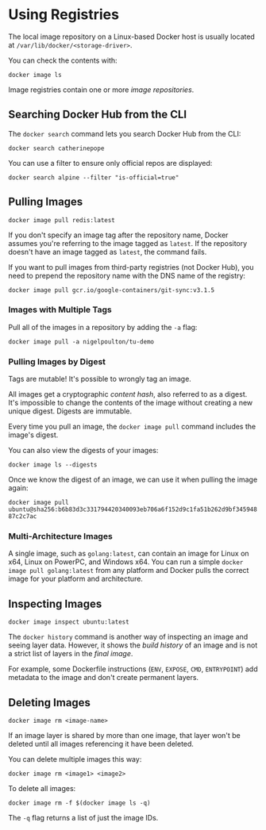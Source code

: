 # Using Registries

The local image repository on a Linux-based Docker host is usually located at `/var/lib/docker/<storage-driver>`.

You can check the contents with:

```docker image ls```

Image registries contain one or more *image repositories*.

## Searching Docker Hub from the CLI

The `docker search` command lets you search Docker Hub from the CLI:

```docker search catherinepope```

You can use a filter to ensure only official repos are displayed:

```docker search alpine --filter "is-official=true"```


## Pulling Images

```docker image pull redis:latest```

If you don't specify an image tag after the repository name, Docker assumes you're referring to the image tagged as `latest`. If the repository doesn't have an image tagged as `latest`, the command fails.

If you want to pull images from third-party registries (not Docker Hub), you need to prepend the repository name with the DNS name of the registry:

```docker image pull gcr.io/google-containers/git-sync:v3.1.5```

### Images with Multiple Tags

Pull all of the images in a repository by adding the `-a` flag:

```docker image pull -a nigelpoulton/tu-demo```

### Pulling Images by Digest

Tags are mutable! It's possible to wrongly tag an image.

All images get a cryptographic *content hash*, also referred to as a digest. It's impossible to change the contents of the image without creating a new unique digest. Digests are immutable.

Every time you pull an image, the `docker image pull` command includes the image's digest.

You can also view the digests of your images:

```docker image ls --digests```

Once we know the digest of an image, we can use it when pulling the image again:

```docker image pull ubuntu@sha256:b6b83d3c331794420340093eb706a6f152d9c1fa51b262d9bf34594887c2c7ac```

### Multi-Architecture Images

A single image, such as `golang:latest`, can contain an image for Linux on x64, Linux on PowerPC, and Windows x64. You can run a simple `docker image pull golang:latest` from any platform and Docker pulls the correct image for your platform and architecture.


## Inspecting Images

```docker image inspect ubuntu:latest```

The `docker history` command is another way of inspecting an image and seeing layer data. However, it shows the *build history* of an image and is not a strict list of layers in the *final image*.

For example, some Dockerfile instructions (`ENV`, `EXPOSE`, `CMD`, `ENTRYPOINT`) add metadata to the image and don't create permanent layers.

## Deleting Images

```docker image rm <image-name>```

If an image layer is shared by more than one image, that layer won't be deleted until all images referencing it have been deleted.

You can delete multiple images this way:

```docker image rm <image1> <image2>```

To delete all images:

```docker image rm -f $(docker image ls -q)```

The `-q` flag returns a list of just the image IDs.
